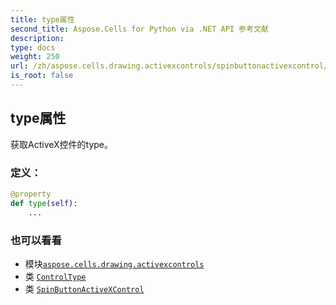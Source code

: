 ```yaml
---
title: type属性
second_title: Aspose.Cells for Python via .NET API 参考文献
description:
type: docs
weight: 250
url: /zh/aspose.cells.drawing.activexcontrols/spinbuttonactivexcontrol/type/
is_root: false
---
```

## type属性

获取ActiveX控件的type。
### 定义：
```python
@property
def type(self):
    ...
```

### 也可以看看
* 模块[`aspose.cells.drawing.activexcontrols`](../../)
* 类 [`ControlType`](/cells/python-net/zh/aspose.cells.drawing.activexcontrols/controltype)
* 类 [`SpinButtonActiveXControl`](/cells/python-net/zh/aspose.cells.drawing.activexcontrols/spinbuttonactivexcontrol)
